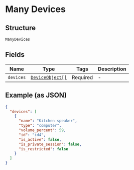 
# Many Devices

## Structure

`ManyDevices`

## Fields

| Name | Type | Tags | Description |
|  --- | --- | --- | --- |
| `devices` | [`DeviceObject[]`](../../doc/models/device-object.md) | Required | - |

## Example (as JSON)

```json
{
  "devices": [
    {
      "name": "Kitchen speaker",
      "type": "computer",
      "volume_percent": 59,
      "id": "id4",
      "is_active": false,
      "is_private_session": false,
      "is_restricted": false
    }
  ]
}
```

